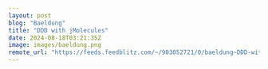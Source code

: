```yaml
---
layout: post
blog: "Baeldung"
title: "DDD with jMolecules"
date: 2024-08-18T03:21:35Z
image: images/baeldung.png
remote_url: "https://feeds.feedblitz.com/~/903052721/0/baeldung~DDD-with-jMolecules"
---
```

